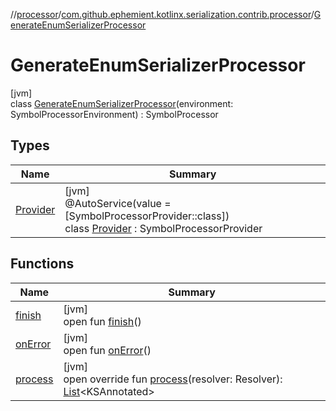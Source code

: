 //[processor](../../../index.md)/[com.github.ephemient.kotlinx.serialization.contrib.processor](../index.md)/[GenerateEnumSerializerProcessor](index.md)

# GenerateEnumSerializerProcessor

[jvm]\
class [GenerateEnumSerializerProcessor](index.md)(environment: SymbolProcessorEnvironment) : SymbolProcessor

## Types

| Name | Summary |
|---|---|
| [Provider](-provider/index.md) | [jvm]<br>@AutoService(value = [SymbolProcessorProvider::class])<br>class [Provider](-provider/index.md) : SymbolProcessorProvider |

## Functions

| Name | Summary |
|---|---|
| [finish](index.md#-1531701697%2FFunctions%2F-1259865824) | [jvm]<br>open fun [finish](index.md#-1531701697%2FFunctions%2F-1259865824)() |
| [onError](index.md#2015143775%2FFunctions%2F-1259865824) | [jvm]<br>open fun [onError](index.md#2015143775%2FFunctions%2F-1259865824)() |
| [process](process.md) | [jvm]<br>open override fun [process](process.md)(resolver: Resolver): [List](https://kotlinlang.org/api/latest/jvm/stdlib/kotlin.collections/-list/index.html)&lt;KSAnnotated&gt; |
